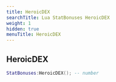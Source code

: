 ```yaml
---
title: HeroicDEX
searchTitle: Lua StatBonuses HeroicDEX
weight: 1
hidden: true
menuTitle: HeroicDEX
---
```

## HeroicDEX
```lua
StatBonuses:HeroicDEX(); -- number
```